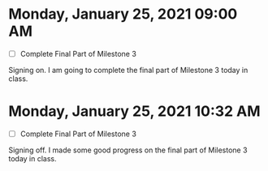 # Monday, January 25, 2021 09:00 AM
- [ ] Complete Final Part of Milestone 3

Signing on. I am going to complete the final part of Milestone 3 today in class.

# Monday, January 25, 2021 10:32 AM
- [ ] Complete Final Part of Milestone 3

Signing off. I made some good progress on the final part of Milestone 3 today in class.

